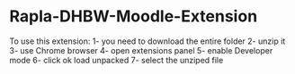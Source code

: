 # Rapla-DHBW-Moodle-Extension

To use this extension: 
1- you need to download the entire folder 
2- unzip it 
3- use Chrome browser
4- open extensions panel
5- enable Developer mode
6- click ok load unpacked 
7- select the unziped file


